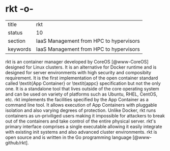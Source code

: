 # rkt -o-


|          |                                         |
| -------- | --------------------------------------- |
| title    | rkt                                     | 
| status   | 10                                      |
| section  | IaaS Management from HPC to hypervisors |
| keywords | IaaS Management from HPC to hypervisors |



rkt is an container manager developed by CoreOS [@www-CoreOS]
designed for Linux clusters. It is an alternative for Docker runtime
and is designed for server environments with high security and
composibity requirement. It is the first implementation of the open
container standard called \textit{App Container} or \textit{appc}
specification but not the only one.  It is a standalone tool that
lives outside of the core operating system and can be used on variety
of platforms such as Ubuntu, RHEL, CentOS, etc. rkt implements the
facilities specified by the App Container as a command line tool. It
allows execution of App Containers with pluggable isolation and also
varying degrees of protection. Unlike Docker, rkt runs containers as
un-priviliged users making it impossible for attackers to break out of
the containers and take control of the entire physical server. rkt's
primary interface comprises a single executable allowing it easily
integrate with existing init systems and also advanced cluster
environments. rkt is open source and is written in the Go programming
language [@www-github/rkt].

     
